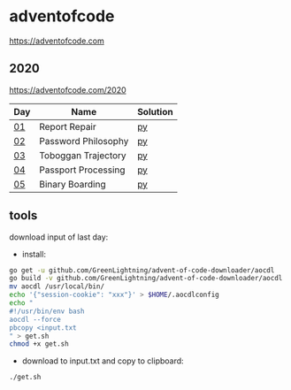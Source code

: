 # adventofcode
https://adventofcode.com

## 2020

https://adventofcode.com/2020

|Day|Name|Solution|
|---|---|---|
|[01](https://adventofcode.com/2020/day/1)|Report Repair|[py](2020/01.py)|
|[02](https://adventofcode.com/2020/day/2)|Password Philosophy|[py](2020/02.py)|
|[03](https://adventofcode.com/2020/day/3)|Toboggan Trajectory|[py](2020/03.py)|
|[04](https://adventofcode.com/2020/day4)|Passport Processing|[py](2020/04.py)|
|[05](https://adventofcode.com/2020/day5)|Binary Boarding|[py](2020/05.py)|


## tools

download input of last day:

* install:

```bash
go get -u github.com/GreenLightning/advent-of-code-downloader/aocdl
go build -v github.com/GreenLightning/advent-of-code-downloader/aocdl
mv aocdl /usr/local/bin/
echo '{"session-cookie": "xxx"}' > $HOME/.aocdlconfig
echo "
#!/usr/bin/env bash
aocdl --force
pbcopy <input.txt
" > get.sh
chmod +x get.sh
```

* download to input.txt and copy to clipboard:

```bash
./get.sh
```